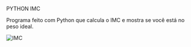 PYTHON IMC

Programa feito com Python que calcula o IMC e mostra se você está no peso ideal.

![IMC](https://user-images.githubusercontent.com/86377800/134781336-bc41788c-7bd8-4881-ac90-eace5d64f96c.jpg)
